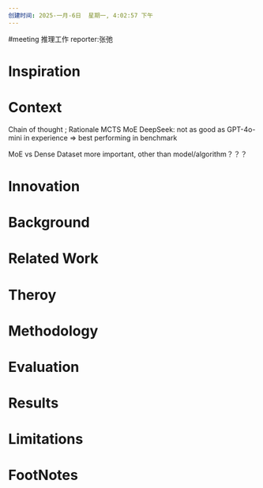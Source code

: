 ```yaml
---
创建时间: 2025-一月-6日  星期一, 4:02:57 下午
---
```

#meeting 
推理工作
reporter:张弛
# Inspiration


# Context


Chain of thought ; Rationale
MCTS
MoE
DeepSeek: not as good as GPT-4o-mini in experience $\Longrightarrow$ best performing in benchmark

MoE vs Dense
Dataset more important, other than model/algorithm？？？
# Innovation



# Background



# Related Work



# Theroy



# Methodology



# Evaluation



# Results



# Limitations



# FootNotes
